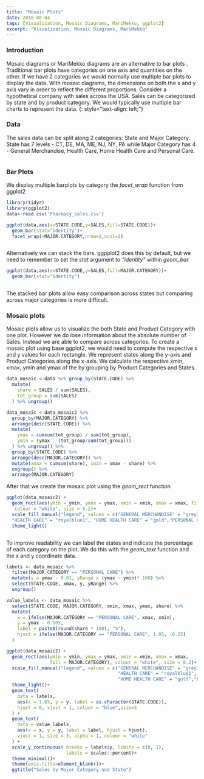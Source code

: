 ```yaml
---
title: "Mosaic Plots"
date: 2018-08-04
tags: [Visualization, Mosaic Diagrams, MariMekko, ggplot2]
excerpt: "Visualization, Mosaic Diagrams, MariMekko"
---
```

### Introduction
Mosaic diagrams or MariMekko diagrams are an alternative to bar plots . Traditional bar plots have categories on one axis and quantities on the other. If we have 2 categories we would normally use multiple bar plots to display the data. With mosaic diagrams, the dimensions on both the x and y axis vary in order to reflect the different proportions. Consider a hypothetical company with sales across the USA. Sales can be categorized by state and by product category. We would typically use multiple bar charts to represent the data.
{: style="text-align: left;"}
### Data

The sales data can be split along 2 categories: State and Major Category. State has 7 levels - CT, DE, MA, ME, NJ, NY, PA while Major Category has 4 - General Merchandise, Health Care, Home Health Care and Personal Care.

<img src="{{site.url }}{{site.baseurl }}/images/mosaic_diagrams/Data.jpeg" alt="">


### Bar Plots

We display multiple barplots by category the *facet_wrap* function from ggplot2

```r
library(tidyr)
library(ggplot2)
data<-read.csv('Pharmacy_sales.csv')

ggplot(data,aes(x=STATE.CODE,y=SALES,fill=STATE.CODE))+
  geom_bar(stat="identity")+
  facet_wrap(~MAJOR.CATEGORY,nrow=2,ncol=2)
```

<img src="{{site.url }}{{site.baseurl }}/images/mosaic_diagrams/barplot.jpeg" alt="">


Alternatively we can stack the bars. ggpplot2 does this by default, but we need to remember to set the *stat* argument to *"identity"* within *geom_bar*  

```r
ggplot(data,aes(x=STATE.CODE,y=SALES,fill=MAJOR.CATEGORY))+
  geom_bar(stat="identity")
```

<img src="{{site.url }}{{site.baseurl }}/images/mosaic_diagrams/stackedbarplot.jpeg" alt="">

The stacked bar plots allow easy comparison across states but comparing across major categories is more difficult.

### Mosaic plots

Mosaic plots allow us to visualize the both State and Product Category with one plot. However we do lose information about the absolute number of Sales. Instead we are able to compare across categories. To create a mosaic plot using base ggplot2, we would need to compute the respective x and y values for each rectangle. We represent states along the y-axis and Product Categories along the x-axis. We calculate the respective xmin, xmax, ymin and ymax of the by grouping by Product Categories and States.

```r
data_mosaic <-data %>% group_by(STATE.CODE) %>%
  mutate(
    share = SALES / sum(SALES),
    tot_group = sum(SALES)
  ) %>% ungroup()

data_mosaic <-data_mosaic2 %>%
  group_by(MAJOR.CATEGORY) %>%
  arrange(desc(STATE.CODE)) %>%
  mutate(
    ymax = cumsum(tot_group) / sum(tot_group),
    ymin = (ymax - (tot_group/sum(tot_group)))
  ) %>% ungroup() %>%
  group_by(STATE.CODE) %>%
  arrange(desc(MAJOR.CATEGORY)) %>%
  mutate(xmax = cumsum(share), xmin = xmax - share) %>%
  ungroup() %>%
  arrange(MAJOR.CATEGORY)

```
After that we create the mosaic plot using the *geom_rect* function

```r
ggplot(data_mosaic2) +
  geom_rect(aes(ymin = ymin, ymax = ymax, xmin = xmin, xmax = xmax, fill = MAJOR.CATEGORY),
   colour = "white", size = 0.2)+
  scale_fill_manual("legend", values = c("GENERAL MERCHANDISE" = "grey30",
  "HEALTH CARE" = "royalblue1", "HOME HEALTH CARE" = "gold","PERSONAL CARE"="tomato"))+
  theme_light()
```
<img src="{{site.url }}{{site.baseurl }}/images/mosaic_diagrams/mosaicplot.jpeg" alt="">

To improve readability we can label the states and indicate the percentage of each category on the plot. We do this with the *geom_text* function and the x and y coordinate data.

```r
labels <- data_mosaic %>%
  filter(MAJOR.CATEGORY == "PERSONAL CARE") %>%
  mutate(y = ymax - 0.01, yRange = (ymax - ymin)* 100) %>%
  select(STATE.CODE, xmax, y, yRange) %>%
  ungroup()

value_labels <- data_mosaic %>%
  select(STATE.CODE, MAJOR.CATEGORY, xmin, xmax, ymax, share) %>%
  mutate(
    x = ifelse(MAJOR.CATEGORY == "PERSONAL CARE", xmax, xmin),
    y = ymax - 0.005,
    label = paste0(round(share * 100), "%"),
    hjust = ifelse(MAJOR.CATEGORY == "PERSONAL CARE", 1.05, -0.25)
  )
```

```r
ggplot(data_mosaic2) +
  geom_rect(aes(ymin = ymin, ymax = ymax, xmin = xmin, xmax = xmax,
                fill = MAJOR.CATEGORY), colour = "white", size = 0.2)+
  scale_fill_manual("legend", values = c("GENERAL MERCHANDISE" = "grey30",
                                         "HEALTH CARE" = "royalblue1",
                                         "HOME HEALTH CARE" = "gold","PERSONAL CARE"="tomato"))+
  theme_light()+
  geom_text(
    data = labels,
    aes(x = 1.05, y = y, label = as.character(STATE.CODE)),
    hjust = 0, vjust = 1, colour = "blue",size=3
  ) +
  geom_text(
    data = value_labels,
    aes(x = x, y = y, label = label, hjust = hjust),
    vjust = 1, size = 3, alpha = 1, colour = "white"
  ) +
  scale_y_continuous( breaks = labels$y, limits = c(0, 1),
                      labels = scales::percent)+
  theme_minimal()+
  theme(axis.title=element_blank())+
  ggtitle("Sales by Major Category and State")
```  

<img src="{{site.url }}{{site.baseurl }}/images/mosaic_diagrams/improvemosaic.jpeg" alt="">
